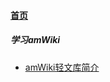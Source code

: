 
#### [首页](?file=首页 "返回首页")

##### 学习amWiki
- [amWiki轻文库简介](?file=001-学习amWiki/01-amWiki轻文库简介 "amWiki轻文库简介")
